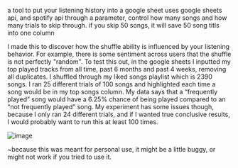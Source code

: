 a tool to put your listening history into a google sheet
uses google sheets api, and spotify api
 through a parameter, control  how many songs and how many trials to skip through. if you skip 50 songs, it will save 50 song titls into one column

I made this to discover how the shuffle ability is influenced by your listening behavior. For example, there is some sentiment across users that the shuffle is not perfectly "random". To test this out, in the google sheets I inputted my top played tracks from all time, past 6 months and past 4 weeks, removing all duplicates. I shuffled through my liked songs playlist which is 2390 songs. I ran 25 different trials of 100 songs and highlighted each time a song would be in my top songs column. My data says that a “frequently played” song would have a 6.25% chance of being played compared to an “not frequently played” song. My experiment has some issues though, because I only ran 24 different trials, and if I wanted true conclusive results, I would probably want to run this at least 100 times. 



![image](https://github.com/alanw10/spotify-shuffle/assets/53495995/9dd3a5f8-db29-45ed-bef4-ab954bb7ea74)



~because this was meant for personal use, it might be a little buggy, or might not work if you tried to use it.
